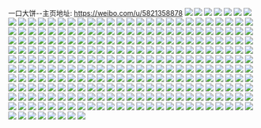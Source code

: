 一口大饼--主页地址: https://weibo.com/u/5821358878 
![](https://wx4.sinaimg.cn/mw2000/006lXPn8gy1h9jkhj5p8cj322m2riqv5.jpg) 
![](https://wx4.sinaimg.cn/mw2000/006lXPn8gy1h9jkhs0q4aj32d73jt7wj.jpg) 
![](https://wx4.sinaimg.cn/mw2000/006lXPn8gy1h9jki499otj32c0340hdu.jpg) 
![](https://wx4.sinaimg.cn/mw2000/006lXPn8gy1h9jkhi90vbj324o2u84qq.jpg) 
![](https://wx4.sinaimg.cn/mw2000/006lXPn8gy1h9jkhu8m4sj329w3161kz.jpg) 
![](https://wx4.sinaimg.cn/mw2000/006lXPn8gy1h9jkhfnl36j32bc334kjm.jpg) 
![](https://wx4.sinaimg.cn/mw2000/006lXPn8gy1h9jkhmpi5tj32tc480nph.jpg) 
![](https://wx4.sinaimg.cn/mw2000/006lXPn8gy1h9jkhqfpr1j329f3e5e84.jpg) 
![](https://wx4.sinaimg.cn/mw2000/006lXPn8gy1h9jkhcepmcj31sp2p2e81.jpg) 
![](https://wx4.sinaimg.cn/mw2000/006lXPn8gy1h9hfxd53gwj30u0190k9d.jpg) 
![](https://wx4.sinaimg.cn/mw2000/006lXPn8gy1h9hfuknsdyj30u018iamf.jpg) 
![](https://wx4.sinaimg.cn/mw2000/006lXPn8gy1h9hfui9z6gj30u0140qgc.jpg) 
![](https://wx4.sinaimg.cn/mw2000/006lXPn8gy1h9hfugiorcj30u019149z.jpg) 
![](https://wx4.sinaimg.cn/mw2000/006lXPn8gy1h9hfujhviej30u0140wu9.jpg) 
![](https://wx4.sinaimg.cn/mw2000/006lXPn8gy1h9hfum8e5hj30u0190dv0.jpg) 
![](https://wx4.sinaimg.cn/mw2000/006lXPn8gy1h9hfurie9gj30u0190qcy.jpg) 
![](https://wx4.sinaimg.cn/mw2000/006lXPn8gy1h9hfun00h2j31900u0wol.jpg) 
![](https://wx4.sinaimg.cn/mw2000/006lXPn8gy1h9hfuoe8rij30u0190k1f.jpg) 
![](https://wx4.sinaimg.cn/mw2000/006lXPn8gy1h9hfupik7dj30u0190qjz.jpg) 
![](https://wx4.sinaimg.cn/mw2000/006lXPn8gy1h9hfxeowo2j30u0190qdq.jpg) 
![](https://wx4.sinaimg.cn/mw2000/006lXPn8gy1h9hfuq4g7ej31900u07bp.jpg) 
![](https://wx4.sinaimg.cn/mw2000/006lXPn8gy1h9eqdcgpjlj30u0140482.jpg) 
![](https://wx4.sinaimg.cn/mw2000/006lXPn8gy1h9eqdfpzbfj31900u0jz7.jpg) 
![](https://wx4.sinaimg.cn/mw2000/006lXPn8gy1h9eqdbu40cj30u0140k0l.jpg) 
![](https://wx4.sinaimg.cn/mw2000/006lXPn8gy1h9eqdeh6blj30u0190k2d.jpg) 
![](https://wx4.sinaimg.cn/mw2000/006lXPn8gy1h9ewji80qbj31910u0age.jpg) 
![](https://wx4.sinaimg.cn/mw2000/006lXPn8gy1h9eqdd6e1bj30u00u07fp.jpg) 
![](https://wx4.sinaimg.cn/mw2000/006lXPn8gy1h9ewj83m42j30u0191n1l.jpg) 
![](https://wx4.sinaimg.cn/mw2000/006lXPn8gy1h9eqdf2iyzj30u01900zk.jpg) 
![](https://wx4.sinaimg.cn/mw2000/006lXPn8gy1h9ewj7oxcij30u019178m.jpg) 
![](https://wx4.sinaimg.cn/mw2000/006lXPn8gy1h9bnh2q1cuj30m510xjyl.jpg) 
![](https://wx4.sinaimg.cn/mw2000/006lXPn8gy1h9bnh351eij30me11cq94.jpg) 
![](https://wx4.sinaimg.cn/mw2000/006lXPn8gy1h97zud6mv2j30u0140k1f.jpg) 
![](https://wx4.sinaimg.cn/mw2000/006lXPn8gy1h92rqtdpwtj30u014045p.jpg) 
![](https://wx4.sinaimg.cn/mw2000/006lXPn8gy1h92rqk60q5j30u014045j.jpg) 
![](https://wx4.sinaimg.cn/mw2000/006lXPn8gy1h92rr08zy0j30u0140aja.jpg) 
![](https://wx4.sinaimg.cn/mw2000/006lXPn8gy1h8zswj9i73j30u0140147.jpg) 
![](https://wx4.sinaimg.cn/mw2000/006lXPn8gy1h8ztot9e92j30u00u0481.jpg) 
![](https://wx4.sinaimg.cn/mw2000/006lXPn8gy1h8zswmf53cj30u0140k2u.jpg) 
![](https://wx4.sinaimg.cn/mw2000/006lXPn8gy1h8zsqegdmpj30u0140493.jpg) 
![](https://wx4.sinaimg.cn/mw2000/006lXPn8gy1h8zsq7z3ypj30u0140gun.jpg) 
![](https://wx4.sinaimg.cn/mw2000/006lXPn8gy1h8zsqhgqfaj30u01484a5.jpg) 
![](https://wx4.sinaimg.cn/mw2000/006lXPn8gy1h8zsqbtb6ej30u0140nbz.jpg) 
![](https://wx4.sinaimg.cn/mw2000/006lXPn8gy1h8ztoxi91qj30u0140tln.jpg) 
![](https://wx4.sinaimg.cn/mw2000/006lXPn8gy1h8zsq015zkj30u0140qhd.jpg) 
![](https://wx4.sinaimg.cn/mw2000/006lXPn8gy1h8wubd34arj30u0140gr8.jpg) 
![](https://wx4.sinaimg.cn/mw2000/006lXPn8gy1h8wuber3pmj30u0140gra.jpg) 
![](https://wx4.sinaimg.cn/mw2000/006lXPn8gy1h8wu9x2befj30u0140gqt.jpg) 
![](https://wx4.sinaimg.cn/mw2000/006lXPn8gy1h8wubhr9jqj30u0140jwd.jpg) 
![](https://wx4.sinaimg.cn/mw2000/006lXPn8gy1h8j3pywwr7j30qe0z60xm.jpg) 
![](https://wx4.sinaimg.cn/mw2000/006lXPn8gy1h8hrrom5i6j30u0140n4h.jpg) 
![](https://wx4.sinaimg.cn/mw2000/006lXPn8gy1h8dnu2r7naj30u0140q86.jpg) 
![](https://wx4.sinaimg.cn/mw2000/006lXPn8gy1h8dwfga04lj30u0140n5p.jpg) 
![](https://wx4.sinaimg.cn/mw2000/006lXPn8gy1h8dnu1d6cyj30u0140wk8.jpg) 
![](https://wx4.sinaimg.cn/mw2000/006lXPn8gy1h8dnv1xg2wj30u00u0n7n.jpg) 
![](https://wx4.sinaimg.cn/mw2000/006lXPn8gy1h8dwfi5wfdj30u0141n2w.jpg) 
![](https://wx4.sinaimg.cn/mw2000/006lXPn8gy1h8dwflpm7qj30u00u049m.jpg) 
![](https://wx4.sinaimg.cn/mw2000/006lXPn8gy1h8dwfomkpxj30u0140ak7.jpg) 
![](https://wx4.sinaimg.cn/mw2000/006lXPn8gy1h8dnv3ok6zj30u00u0tf9.jpg) 
![](https://wx4.sinaimg.cn/mw2000/006lXPn8gy1h8dwfd2v8rj30u0140dq4.jpg) 
![](https://wx4.sinaimg.cn/mw2000/006lXPn8gy1h8c63e6zb3j30u014012p.jpg) 
![](https://wx4.sinaimg.cn/mw2000/006lXPn8gy1h8c639gvcrj30u0140tgo.jpg) 
![](https://wx4.sinaimg.cn/mw2000/006lXPn8gy1h8c635f075j30u0140n7t.jpg) 
![](https://wx4.sinaimg.cn/mw2000/006lXPn8gy1h8c62xicnqj30u0140tib.jpg) 
![](https://wx4.sinaimg.cn/mw2000/006lXPn8gy1h8c62usr94j30u01407fh.jpg) 
![](https://wx4.sinaimg.cn/mw2000/006lXPn8gy1h7s0ye099cj30u01407c3.jpg) 
![](https://wx4.sinaimg.cn/mw2000/006lXPn8gy1h7q0uqksr5j30u0140jzy.jpg) 
![](https://wx4.sinaimg.cn/mw2000/006lXPn8gy1h7q0utqq4ij30kz0rzwj5.jpg) 
![](https://wx4.sinaimg.cn/mw2000/006lXPn8gy1h7q0uq3kifj30u0140qbg.jpg) 
![](https://wx4.sinaimg.cn/mw2000/006lXPn8gy1h7q0urryvjj30u01400zl.jpg) 
![](https://wx4.sinaimg.cn/mw2000/006lXPn8gy1h7q0uratjbj30u0140k08.jpg) 
![](https://wx4.sinaimg.cn/mw2000/006lXPn8gy1h7q0utayn3j30ki0rc794.jpg) 
![](https://wx4.sinaimg.cn/mw2000/006lXPn8gy1h7q0usb6fjj30u0140wmk.jpg) 
![](https://wx4.sinaimg.cn/mw2000/006lXPn8gy1h7q0uubulkj30u0140ajl.jpg) 
![](https://wx4.sinaimg.cn/mw2000/006lXPn8gy1h7q0usqxnsj30u0152ag2.jpg) 
![](https://wx4.sinaimg.cn/mw2000/006lXPn8gy1h7mcgvh6hvj30s211ejyq.jpg) 
![](https://wx4.sinaimg.cn/mw2000/006lXPn8gy1h6yjrd4dwpj30n01dsduw.jpg) 
![](https://wx4.sinaimg.cn/mw2000/006lXPn8gy1h6vuethz1sj31400u0q8t.jpg) 
![](https://wx4.sinaimg.cn/mw2000/006lXPn8gy1h6vuezbufxj30u00vqju9.jpg) 
![](https://wx4.sinaimg.cn/mw2000/006lXPn8gy1h6vuet17vkj30sg0l1aff.jpg) 
![](https://wx4.sinaimg.cn/mw2000/006lXPn8gy1h6vuf1yq8pj30u00u044r.jpg) 
![](https://wx4.sinaimg.cn/mw2000/006lXPn8gy1h6tioar0ldj33342bckjl.jpg) 
![](https://wx4.sinaimg.cn/mw2000/006lXPn8gy1h6tio2zx6lj30sg0l5q9m.jpg) 
![](https://wx4.sinaimg.cn/mw2000/006lXPn8gy1h6tiodmsflj33342bc1ky.jpg) 
![](https://wx4.sinaimg.cn/mw2000/006lXPn8gy1h6tio9vqyxj33342bckjl.jpg) 
![](https://wx4.sinaimg.cn/mw2000/006lXPn8gy1h6tio2kg73j31hc140h3f.jpg) 
![](https://wx4.sinaimg.cn/mw2000/006lXPn8gy1h6tioetm82j33342bc4qq.jpg) 
![](https://wx4.sinaimg.cn/mw2000/006lXPn8gy1h6tio70xepj33342bc7dq.jpg) 
![](https://wx4.sinaimg.cn/mw2000/006lXPn8gy1h6tio8ds2wj33342bctic.jpg) 
![](https://wx4.sinaimg.cn/mw2000/006lXPn8gy1h6tiny27wqj33342bcb2a.jpg) 
![](https://wx4.sinaimg.cn/mw2000/006lXPn8gy1h6kiqbvgjnj30u0140456.jpg) 
![](https://wx4.sinaimg.cn/mw2000/006lXPn8gy1h6glm4zy2kj30u0140wjs.jpg) 
![](https://wx4.sinaimg.cn/mw2000/006lXPn8gy1h6glm708hoj30u0140jwk.jpg) 
![](https://wx4.sinaimg.cn/mw2000/006lXPn8gy1h6glm5s5vsj30u0140tek.jpg) 
![](https://wx4.sinaimg.cn/mw2000/006lXPn8gy1h6glm6dsukj30u0140teh.jpg) 
![](https://wx4.sinaimg.cn/mw2000/006lXPn8gy1h6ebyrai8ij32bc333npe.jpg) 
![](https://wx4.sinaimg.cn/mw2000/006lXPn8gy1h6ebyt2iqrj321p2qadte.jpg) 
![](https://wx4.sinaimg.cn/mw2000/006lXPn8gy1h6ebyutibrj32bc333k6p.jpg) 
![](https://wx4.sinaimg.cn/mw2000/006lXPn8gy1h6ebypc530j32bc333qv6.jpg) 
![](https://wx4.sinaimg.cn/mw2000/006lXPn8gy1h6ebyw5b8pj32bc333wu4.jpg) 
![](https://wx4.sinaimg.cn/mw2000/006lXPn8gy1h6ebyxgb1jj32842yu4cp.jpg) 
![](https://wx4.sinaimg.cn/mw2000/006lXPn8gy1h6ebyyh6qsj31pa29p11k.jpg) 
![](https://wx4.sinaimg.cn/mw2000/006lXPn8gy1h6ebyzrualj32bc333nbu.jpg) 
![](https://wx4.sinaimg.cn/mw2000/006lXPn8gy1h6ebz18ucmj32bc333gys.jpg) 
![](https://wx4.sinaimg.cn/mw2000/006lXPn8gy1h6d2xtqkjhj30u0140taq.jpg) 
![](https://wx4.sinaimg.cn/mw2000/006lXPn8gy1h6d2xuf00yj30n00uogms.jpg) 
![](https://wx4.sinaimg.cn/mw2000/006lXPn8gy1h6d2xx4eb4j30u0140ahm.jpg) 
![](https://wx4.sinaimg.cn/mw2000/006lXPn8gy1h6d2ymulbbj30sg11x7em.jpg) 
![](https://wx4.sinaimg.cn/mw2000/006lXPn8gy1h6d2xw8zysj30u0140n6l.jpg) 
![](https://wx4.sinaimg.cn/mw2000/006lXPn8gy1h6d2xssdycj30lg0slt99.jpg) 
![](https://wx4.sinaimg.cn/mw2000/006lXPn8gy1h6d2xvn4u0j30u01400yx.jpg) 
![](https://wx4.sinaimg.cn/mw2000/006lXPn8gy1h6d2ynah06j30n00uojv1.jpg) 
![](https://wx4.sinaimg.cn/mw2000/006lXPn8gy1h6d2xv1cqwj30u0140q44.jpg) 
![](https://wx4.sinaimg.cn/mw2000/006lXPn8gy1h4uvhhcgtsj32c033zhdv.jpg) 
![](https://wx4.sinaimg.cn/mw2000/006lXPn8gy1h4uvhulyabj30pd0x57eb.jpg) 
![](https://wx4.sinaimg.cn/mw2000/006lXPn8gy1h4uvhkx2vjj32c0340b2b.jpg) 
![](https://wx4.sinaimg.cn/mw2000/006lXPn8gy1h4uvho714gj31mc25sqv5.jpg) 
![](https://wx4.sinaimg.cn/mw2000/006lXPn8gy1h4uvhtsx40j31uu2h4kjl.jpg) 
![](https://wx4.sinaimg.cn/mw2000/006lXPn8gy1h4uvhpj2tvj31sy2emhdt.jpg) 
![](https://wx4.sinaimg.cn/mw2000/006lXPn8gy1h4uvhsn12nj32c0340u0y.jpg) 
![](https://wx4.sinaimg.cn/mw2000/006lXPn8gy1h4r9tb6od4j30u013l7cb.jpg) 
![](https://wx4.sinaimg.cn/mw2000/006lXPn8gy1h4r9tc80g5j30u014010g.jpg) 
![](https://wx4.sinaimg.cn/mw2000/006lXPn8gy1h4r9tde3prj30u0140gtf.jpg) 
![](https://wx4.sinaimg.cn/mw2000/006lXPn8gy1h4r9tfxra8j30u0140tie.jpg) 
![](https://wx4.sinaimg.cn/mw2000/006lXPn8gy1h4qc70e48aj30u0140wlb.jpg) 
![](https://wx4.sinaimg.cn/mw2000/006lXPn8gy1h4qc6uag5qj30u013yah2.jpg) 
![](https://wx4.sinaimg.cn/mw2000/006lXPn8gy1h4qc6sj06kj30u0140n2e.jpg) 
![](https://wx4.sinaimg.cn/mw2000/006lXPn8gy1h4qc6r8bijj30u0140gp7.jpg) 
![](https://wx4.sinaimg.cn/mw2000/006lXPn8gy1h4qcc6red8j30u0140q8t.jpg) 
![](https://wx4.sinaimg.cn/mw2000/006lXPn8gy1h4oxsomh9rj30u0140the.jpg) 
![](https://wx4.sinaimg.cn/mw2000/006lXPn8gy1h4oxtz3ofij30u0140dop.jpg) 
![](https://wx4.sinaimg.cn/mw2000/006lXPn8gy1h4oxsvtcekj30u01407ce.jpg) 
![](https://wx4.sinaimg.cn/mw2000/006lXPn8gy1h4oxsqwnyzj30u013zn5f.jpg) 
![](https://wx4.sinaimg.cn/mw2000/006lXPn8gy1h4oxsy6b5aj30u0140n4m.jpg) 
![](https://wx4.sinaimg.cn/mw2000/006lXPn8gy1h4oxs6bkqqj30u0140dox.jpg) 
![](https://wx4.sinaimg.cn/mw2000/006lXPn8gy1h4oxs3mg3zj30qh0zbtdx.jpg) 
![](https://wx4.sinaimg.cn/mw2000/006lXPn8gy1h4oxsavzfzj30u0140thj.jpg) 
![](https://wx4.sinaimg.cn/mw2000/006lXPn8gy1h4lek9olizj30u013zthq.jpg) 
![](https://wx4.sinaimg.cn/mw2000/006lXPn8gy1h4lekgp0tpj30u0140k08.jpg) 
![](https://wx4.sinaimg.cn/mw2000/006lXPn8gy1h4lek77bzvj30u013zdph.jpg) 
![](https://wx4.sinaimg.cn/mw2000/006lXPn8gy1h4lek0ihzdj30u013ztg9.jpg) 
![](https://wx4.sinaimg.cn/mw2000/006lXPn8gy1h4lek46cuzj30u0140jw3.jpg) 
![](https://wx4.sinaimg.cn/mw2000/006lXPn8gy1h4lejydpysj30u013xjye.jpg) 
![](https://wx4.sinaimg.cn/mw2000/006lXPn8gy1h4lekedhm3j30u0140qdf.jpg) 
![](https://wx4.sinaimg.cn/mw2000/006lXPn8gy1h4lek2x55mj30u013zdp7.jpg) 
![](https://wx4.sinaimg.cn/mw2000/006lXPn8gy1h4lekbmauuj30u0140ahu.jpg) 
![](https://wx4.sinaimg.cn/mw2000/006lXPn8gy1h4lejw6jr6j30u01400yt.jpg) 
![](https://wx4.sinaimg.cn/mw2000/006lXPn8gy1h4lepsgffcj30u014079m.jpg) 
![](https://wx4.sinaimg.cn/mw2000/006lXPn8gy1h43g5s64jfj30u0140gtf.jpg) 
![](https://wx4.sinaimg.cn/mw2000/006lXPn8gy1h3y9kk26d0j334022ox6q.jpg) 
![](https://wx4.sinaimg.cn/mw2000/006lXPn8gy1h3y9kgcodkj334022o7wj.jpg) 
![](https://wx4.sinaimg.cn/mw2000/006lXPn8gy1h3y9kgvej3j31900u0ak1.jpg) 
![](https://wx4.sinaimg.cn/mw2000/006lXPn8gy1h3y9kh8nksj318g0tmn76.jpg) 
![](https://wx4.sinaimg.cn/mw2000/006lXPn8gy1h3qqptwzb9j30u0140jyq.jpg) 
![](https://wx4.sinaimg.cn/mw2000/006lXPn8gy1h3n4n7iazpj32c033yqv6.jpg) 
![](https://wx4.sinaimg.cn/mw2000/006lXPn8gy1h3n4mzwzs6j32c0340u0y.jpg) 
![](https://wx4.sinaimg.cn/mw2000/006lXPn8gy1h3n4n28idsj32c033zu0y.jpg) 
![](https://wx4.sinaimg.cn/mw2000/006lXPn8gy1h3n4n3ohy4j32c0340e81.jpg) 
![](https://wx4.sinaimg.cn/mw2000/006lXPn8gy1h35y3xvhtlj30u01400vh.jpg) 
![](https://wx4.sinaimg.cn/mw2000/006lXPn8gy1h2z067vkkgj30u013z45b.jpg) 
![](https://wx4.sinaimg.cn/mw2000/006lXPn8gy1h2z063oqtjj30u013zdk9.jpg) 
![](https://wx4.sinaimg.cn/mw2000/006lXPn8gy1h2z062dus6j304i04f0gn.jpg) 
![](https://wx4.sinaimg.cn/mw2000/006lXPn8gy1h2z062p6hij304i04f0gn.jpg) 
![](https://wx4.sinaimg.cn/mw2000/006lXPn8gy1h2z061p9vtj30u017njz1.jpg) 
![](https://wx4.sinaimg.cn/mw2000/006lXPn8gy1h27cmro82jj32c03401ky.jpg) 
![](https://wx4.sinaimg.cn/mw2000/006lXPn8gy1h27cmqe6f9j32c03401ky.jpg) 
![](https://wx4.sinaimg.cn/mw2000/006lXPn8gy1h1ns5zoaajj32801o0kjl.jpg) 
![](https://wx4.sinaimg.cn/mw2000/006lXPn8gy1h1ns61ukysj32801o0npd.jpg) 
![](https://wx4.sinaimg.cn/mw2000/006lXPn8gy1h1o98jyhzzj30u018s7e2.jpg) 
![](https://wx4.sinaimg.cn/mw2000/006lXPn8gy1h0vt8oitwvj310c1cg11z.jpg) 
![](https://wx4.sinaimg.cn/mw2000/006lXPn8gy1gzhy0tklscj327v27vkjl.jpg) 
![](https://wx4.sinaimg.cn/mw2000/006lXPn8gy1gzi13ohdnwj30u00u0qan.jpg) 
![](https://wx4.sinaimg.cn/mw2000/006lXPn8gy1gz8w4jomjrj31sc2dskjl.jpg) 
![](https://wx4.sinaimg.cn/mw2000/006lXPn8gy1gyjfucxbrej32c0340kjm.jpg) 
![](https://wx4.sinaimg.cn/mw2000/006lXPn8gy1gy1ytcgv98j30u0132jww.jpg) 
![](https://wx4.sinaimg.cn/mw2000/006lXPn8gy1gy1ythtyewj31o01o01kx.jpg) 
![](https://wx4.sinaimg.cn/mw2000/006lXPn8gy1gy1ytbs9c6j30n00q5n2k.jpg) 
![](https://wx4.sinaimg.cn/mw2000/006lXPn8gy1gxu27fl36vj31o02807wi.jpg) 
![](https://wx4.sinaimg.cn/mw2000/006lXPn8gy1gxsws8j8jhj317o17oay5.jpg) 
![](https://wx4.sinaimg.cn/mw2000/006lXPn8gy1gwks2k3sapj32c02c0kjl.jpg) 
![](https://wx4.sinaimg.cn/mw2000/006lXPn8gy1gwks1rq9v5j32c02c0hdv.jpg) 
![](https://wx4.sinaimg.cn/mw2000/006lXPn8gy1gw04wp7m1sj32c02c01ky.jpg) 
![](https://wx4.sinaimg.cn/mw2000/006lXPn8gy1gw04xif0gvj32c02c0kjm.jpg) 
![](https://wx4.sinaimg.cn/mw2000/006lXPn8gy1gw04xeu07wj32c02c07wj.jpg) 
![](https://wx4.sinaimg.cn/mw2000/006lXPn8gy1gw04x1h2f6j32c02c0hdv.jpg) 
![](https://wx4.sinaimg.cn/mw2000/006lXPn8gy1gw04xn8w6wj32c02c01kz.jpg) 
![](https://wx4.sinaimg.cn/mw2000/006lXPn8gy1gw04x4vixdj32bb333b2a.jpg) 
![](https://wx4.sinaimg.cn/mw2000/006lXPn8gy1gvm6xl8qevj60sg0lcgrm02.jpg) 
![](https://wx4.sinaimg.cn/mw2000/006lXPn8gy1gvm6xhysnqj60sg0lcte702.jpg) 
![](https://wx4.sinaimg.cn/mw2000/006lXPn8gy1gvm6x7fdqzj62c02c01ky02.jpg) 
![](https://wx4.sinaimg.cn/mw2000/006lXPn8gy1gvm6xf2372j62c02c0kjm02.jpg) 
![](https://wx4.sinaimg.cn/mw2000/006lXPn8gy1gv0ac1qiyej62c0340u0y02.jpg) 
![](https://wx4.sinaimg.cn/mw2000/006lXPn8gy1gv0acp2qoij62c0340e8302.jpg) 
![](https://wx4.sinaimg.cn/mw2000/006lXPn8gy1gv0abvkk08j62c02c01kx02.jpg) 
![](https://wx4.sinaimg.cn/mw2000/006lXPn8gy1gv0abuksb2j62c0340kjm02.jpg) 
![](https://wx4.sinaimg.cn/mw2000/006lXPn8gy1gv0abqbs6bj62c02c0x6p02.jpg) 
![](https://wx4.sinaimg.cn/mw2000/006lXPn8gy1gv0abonzo7j63402c0npd02.jpg) 
![](https://wx4.sinaimg.cn/mw2000/006lXPn8gy1gs8ke4bvxnj31o0280b29.jpg) 
![](https://wx4.sinaimg.cn/mw2000/006lXPn8gy1gs8ke3hd65j31l526cb29.jpg) 
![](https://wx4.sinaimg.cn/mw2000/006lXPn8gy1gs8ke569n1j32c03407wh.jpg) 
![](https://wx4.sinaimg.cn/mw2000/006lXPn8gy1gs8ke2ildjj31sc2dsx6p.jpg) 
![](https://wx4.sinaimg.cn/mw2000/006lXPn8gy1gs2ytxxws2j31o0280e81.jpg) 
![](https://wx4.sinaimg.cn/mw2000/006lXPn8gy1gs2yu7v1acj61o0280e8102.jpg) 
![](https://wx4.sinaimg.cn/mw2000/006lXPn8gy1gs2ywj73emj33402c04qr.jpg) 
![](https://wx4.sinaimg.cn/mw2000/006lXPn8gy1gs2yu4pq19j62bb3331ky02.jpg) 
![](https://wx4.sinaimg.cn/mw2000/006lXPn8gy1gs2yu0uoeej31u01u0kjl.jpg) 
![](https://wx4.sinaimg.cn/mw2000/006lXPn8gy1gs2z137x7mj31uj1ujax7.jpg) 
![](https://wx4.sinaimg.cn/mw2000/006lXPn8gy1gq6v4sv196j31o0280npd.jpg) 
![](https://wx4.sinaimg.cn/mw2000/006lXPn8gy1gq6v533bhlj32c02c0kjl.jpg) 
![](https://wx4.sinaimg.cn/mw2000/006lXPn8gy1gq6v51cwhtj32c0340qv8.jpg) 
![](https://wx4.sinaimg.cn/mw2000/006lXPn8gy1gq6v4wiz1hj31o0280e86.jpg) 
![](https://wx4.sinaimg.cn/mw2000/006lXPn8gy1gq49o4kfkdj31o0280b2a.jpg) 
![](https://wx4.sinaimg.cn/mw2000/006lXPn8gy1gq49mjl84bj31f81zp7wi.jpg) 
![](https://wx4.sinaimg.cn/mw2000/006lXPn8gy1gq42m8in28j31kd26xnpe.jpg) 
![](https://wx4.sinaimg.cn/mw2000/006lXPn8gy1gq42nhjuxoj31i323qb29.jpg) 
![](https://wx4.sinaimg.cn/mw2000/006lXPn8gy1gq42lff2b9j31o0280e82.jpg) 
![](https://wx4.sinaimg.cn/mw2000/006lXPn8gy1gq42mociydj31o0280e81.jpg) 
![](https://wx4.sinaimg.cn/mw2000/006lXPn8gy1gq42n26hnwj31gw2227wh.jpg) 
![](https://wx4.sinaimg.cn/mw2000/006lXPn8gy1gq42xlcnhhj32c03407wl.jpg) 
![](https://wx4.sinaimg.cn/mw2000/006lXPn8gy1gq42ympr46j31sc2ds1kz.jpg) 
![](https://wx4.sinaimg.cn/mw2000/006lXPn8gy1gpmwk9bxxvj31o01o07wh.jpg) 
![](https://wx4.sinaimg.cn/mw2000/006lXPn8gy1gpmwkfp0nyj32c02c04ep.jpg) 
![](https://wx4.sinaimg.cn/mw2000/006lXPn8gy1gpmwkvqjhsj31o01o0e81.jpg) 
![](https://wx4.sinaimg.cn/mw2000/006lXPn8gy1gpmwhyi9uxj31o01o01kx.jpg) 
![](https://wx4.sinaimg.cn/mw2000/006lXPn8gy1gpmwlyg0prj31o0280hdv.jpg) 
![](https://wx4.sinaimg.cn/mw2000/006lXPn8gy1gpmwmry47gj328u28ukjm.jpg) 
![](https://wx4.sinaimg.cn/mw2000/006lXPn8gy1gpmwnglur0j322a22a7wi.jpg) 
![](https://wx4.sinaimg.cn/mw2000/006lXPn8gy1gpmwjv7e9wj32c02c0hdw.jpg) 
![](https://wx4.sinaimg.cn/mw2000/006lXPn8gy1gpmwnqq0j5j325m25me58.jpg) 
![](https://wx4.sinaimg.cn/mw2000/006lXPn8ly1gnxxfpr3aoj31400u0gvt.jpg) 
![](https://wx4.sinaimg.cn/mw2000/006lXPn8ly1gnxxfqmi1vj30u014014y.jpg) 
![](https://wx4.sinaimg.cn/mw2000/006lXPn8ly1gnxxfou0ixj30mz0uk78r.jpg) 
![](https://wx4.sinaimg.cn/mw2000/006lXPn8ly1gnxxfnwkvrj30u01407ii.jpg) 
![](https://wx4.sinaimg.cn/mw2000/006lXPn8ly1gnxxfsng2jj31400u07h0.jpg) 
![](https://wx4.sinaimg.cn/mw2000/006lXPn8ly1gnxxfrnujyj31400u04es.jpg) 
![](https://wx4.sinaimg.cn/mw2000/006lXPn8ly1gnxxfll3yrj30u014048g.jpg) 
![](https://wx4.sinaimg.cn/mw2000/006lXPn8ly1gnxxfmvojdj30u00xx7hs.jpg) 
![](https://wx4.sinaimg.cn/mw2000/006lXPn8ly1gnxxfyy3tuj30u01404dz.jpg) 
![](https://wx4.sinaimg.cn/mw2000/006lXPn8gy1gky4wmkp4oj30u00u07ca.jpg) 
![](https://wx4.sinaimg.cn/mw2000/006lXPn8gy1gky4wouj40j30u00u00yw.jpg) 
![](https://wx4.sinaimg.cn/mw2000/006lXPn8gy1gky4whea8jj30u00u0aii.jpg) 
![](https://wx4.sinaimg.cn/mw2000/006lXPn8gy1gky4wd8ujjj30u00u0tft.jpg) 
![](https://wx4.sinaimg.cn/mw2000/006lXPn8gy1gky4wkr5i3j30u00u0dq1.jpg) 
![](https://wx4.sinaimg.cn/mw2000/006lXPn8gy1gky4wehrpfj30u00u0dma.jpg) 
![](https://wx4.sinaimg.cn/mw2000/006lXPn8gy1gky4wo0r8xj30u00u044y.jpg) 
![](https://wx4.sinaimg.cn/mw2000/006lXPn8gy1gky7y52btsj30u00u0doe.jpg) 
![](https://wx4.sinaimg.cn/mw2000/006lXPn8gy1gky4wj3ha3j30u00u07c6.jpg) 
![](https://wx4.sinaimg.cn/mw2000/006lXPn8gy1ggfcmlqm81j30vc0vcdqz.jpg) 
![](https://wx4.sinaimg.cn/mw2000/006lXPn8gy1ggfcmldjipj30vc0vc498.jpg) 
![](https://wx4.sinaimg.cn/mw2000/006lXPn8gy1ggfcmmbu26j30vc0vc13k.jpg) 
![](https://wx4.sinaimg.cn/mw2000/006lXPn8gy1g9yew8dbnij30u00u0jyw.jpg) 
![](https://wx4.sinaimg.cn/mw2000/006lXPn8gy1g9yew96ai5j30u00u0mzz.jpg) 
![](https://wx4.sinaimg.cn/mw2000/006lXPn8gy1g9yewa1rv2j30u00u0gne.jpg) 
![](https://wx4.sinaimg.cn/mw2000/006lXPn8gy1g9yew7dqruj30u00u0wfp.jpg) 
![](https://wx4.sinaimg.cn/mw2000/006lXPn8gy1g9yewaxxydj30u00u0463.jpg) 
![](https://wx4.sinaimg.cn/mw2000/006lXPn8gy1g9yewbq4txj30u00u0mzb.jpg) 
![](https://wx4.sinaimg.cn/mw2000/006lXPn8gy1g897nnwu1xj31400u0q5w.jpg) 
![](https://wx4.sinaimg.cn/mw2000/006lXPn8gy1g897npozzmj30u00u0q6n.jpg) 
![](https://wx4.sinaimg.cn/mw2000/006lXPn8gy1g897nqdgx1j30u00u0dix.jpg) 
![](https://wx4.sinaimg.cn/mw2000/006lXPn8gy1g897njjenlj31ck0u0gvt.jpg) 
![](https://wx4.sinaimg.cn/mw2000/006lXPn8gy1g897nh47e8j310u0u0gsm.jpg) 
![](https://wx4.sinaimg.cn/mw2000/006lXPn8gy1g897nlv7t5j31fs0u04al.jpg) 
![](https://wx4.sinaimg.cn/mw2000/006lXPn8gy1g897nmsvlbj31400u078x.jpg) 
![](https://wx4.sinaimg.cn/mw2000/006lXPn8gy1g897noo9etj313x0u0aes.jpg) 
![](https://wx4.sinaimg.cn/mw2000/006lXPn8gy1g897o8bfrij30u00u0q8j.jpg) 
